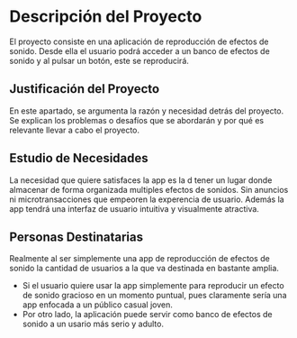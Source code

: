 # Descripción del Proyecto

El proyecto consiste en una aplicación de reproducción de efectos de sonido.
Desde ella el usuario podrá acceder a un banco de efectos de sonido y al pulsar un botón, este se reproducirá.

## Justificación del Proyecto

En este apartado, se argumenta la razón y necesidad detrás del proyecto. Se explican los problemas o desafíos que se abordarán y por qué es relevante llevar a cabo el proyecto.

## Estudio de Necesidades

La necesidad que quiere satisfaces la app es la d tener un lugar donde almacenar de forma organizada multiples efectos de sonidos. Sin anuncios ni microtransacciones que empeoren la experencia de usuario. Además la app tendrá una interfaz de usuario intuitiva y visualmente atractiva.

## Personas Destinatarias

Realmente al ser simplemente una app de reproducción de efectos de sonido la cantidad de usuarios a la que va destinada en bastante amplia. 

- Si el usuario quiere usar la app simplemente para reproducir un efecto de sonido gracioso en un momento puntual, pues claramente sería una app enfocada a un público casual joven.
- Por otro lado, la aplicación puede servir como banco de efectos de sonido a un usario más serio y adulto.